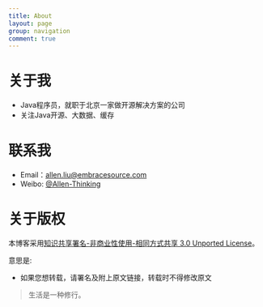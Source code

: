 ```yaml
---
title: About
layout: page
group: navigation
comment: true
---
```


# 关于我

- Java程序员，就职于北京一家做开源解决方案的公司
- 关注Java开源、大数据、缓存

# 联系我

- Email：allen.liu@embracesource.com
- Weibo: <a href='http://weibo.com/u/1219101280'>@Allen-Thinking</a>

# 关于版权

本博客采用<a href="http://www.creativecommons.org/licenses/by-nc-sa/3.0/cn/deed.zh">知识共享署名-非商业性使用-相同方式共享 3.0 Unported License</a>。

意思是:

* 如果您想转载，请署名及附上原文链接，转载时不得修改原文


>生活是一种修行。 



